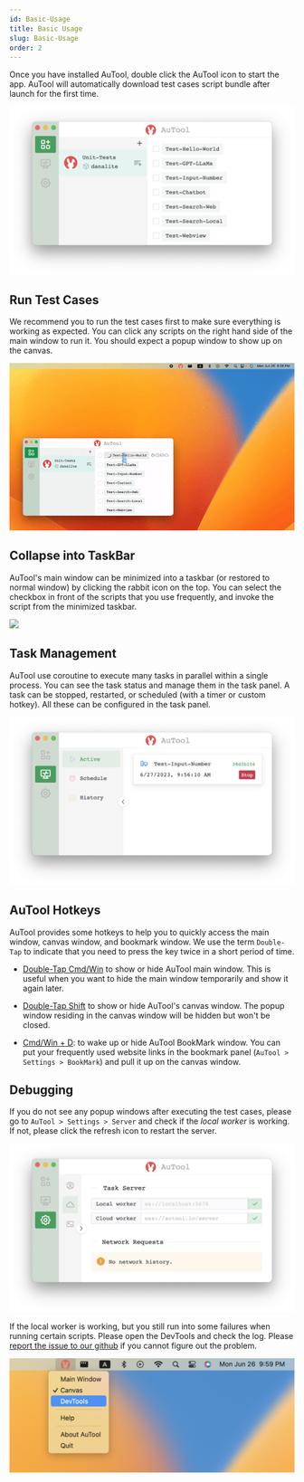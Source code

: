 ```yaml
---
id: Basic-Usage
title: Basic Usage
slug: Basic-Usage
order: 2
---
```


Once you have installed AuTool, double click the AuTool icon to start the app. AuTool will automatically download test cases script bundle after launch for the first time.

<img src="https://raw.githubusercontent.com/danalite/autool-docs/main/images/basic-main-window.png" alt="Test Cases" width="600"/>

## Run Test Cases

We recommend you to run the test cases first to make sure everything is working as expected. You can click any scripts on the right hand side of the main window to run it. You should expect a popup window to show up on the canvas.

<img src="https://raw.githubusercontent.com/danalite/autool-docs/main/images/basic-hello-world.gif" alt="Test Cases" width="600"/>

## Collapse into TaskBar

AuTool's main window can be minimized into a taskbar (or restored to normal window) by clicking the rabbit icon on the top. You can select the checkbox in front of the scripts that you use frequently, and invoke the script from the minimized taskbar.

<img src="https://raw.githubusercontent.com/danalite/autool-docs/main/images/basic-taskbar.gif"/>

## Task Management

AuTool use coroutine to execute many tasks in parallel within a single process. You can see the task status and manage them in the task panel. A task can be stopped, restarted, or scheduled (with a timer or custom hotkey). All these can be configured in the task panel.

<img src="https://raw.githubusercontent.com/danalite/autool-docs/main/images/basic-task-panel.png" alt="Test Cases" width="600"/>

## AuTool Hotkeys

AuTool provides some hotkeys to help you to quickly access the main window, canvas window, and bookmark window. We use the term `Double-Tap` to indicate that you need to press the key twice in a short period of time.

- [Double-Tap Cmd/Win](https://raw.githubusercontent.com/danalite/autool-docs/main/images/basic-double-tap-cmd.gif) to show or hide AuTool main window. This is useful when you want to hide the main window temporarily and show it again later.

- [Double-Tap Shift](https://raw.githubusercontent.com/danalite/autool-docs/main/images/basic-double-tap-shift.gif) to show or hide AuTool's canvas window. The popup window residing in the canvas window will be hidden but won't be closed.

- [Cmd/Win + D](https://raw.githubusercontent.com/danalite/autool-docs/main/images/basic-bookmark.gif): to wake up or hide AuTool BookMark window. You can put your frequently used website links in the bookmark panel (`AuTool > Settings > BookMark`) and pull it up on the canvas window.

## Debugging

If you do not see any popup windows after executing the test cases, please go to `AuTool > Settings > Server` and check if the _local worker_ is working. If not, please click the refresh icon to restart the server.

<img src="https://raw.githubusercontent.com/danalite/autool-docs/main/images/basic-task-server.png" alt="Test Cases" width="600"/>

If the local worker is working, but you still run into some failures when running certain scripts. Please open the DevTools and check the log. Please [report the issue to our github](https://github.com/danalite/autool/issues/new) if you cannot figure out the problem.

<img src="https://raw.githubusercontent.com/danalite/autool-docs/main/images/basic-debug.png"/>
